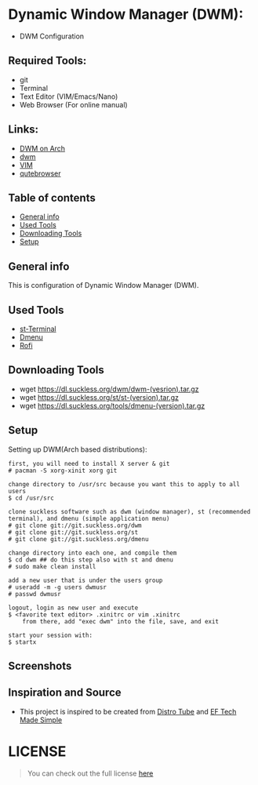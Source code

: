 # Dynamic Window Manager (DWM):
* DWM Configuration 

## Required Tools: 
* git 
* Terminal  
* Text Editor (VIM/Emacs/Nano)
* Web Browser (For online manual) 

## Links: 
* [DWM on Arch](wiki.archlinux.org/index.php/Dwm)
* [dwm](https://dwm.suckless.org/)
* [VIM](https://www.vim.org/)
* [qutebrowser](https://qutebrowser.org/)

## Table of contents
* [General info](#general-info)
* [Used Tools](#tools)
* [Downloading Tools](#doqnload-tools)
* [Setup](#setup)

## General info
This is configuration of Dynamic Window Manager (DWM).

## Used Tools
* [st-Terminal](https://st.suckless.org/)
* [Dmenu](https://dwm.suckless.org/)
* [Rofi](https://github.com/davatorium/rofi)

## Downloading Tools 
* wget https://dl.suckless.org/dwm/dwm-(vesrion).tar.gz
* wget https://dl.suckless.org/st/st-(version).tar.gz
* wget https://dl.suckless.org/tools/dmenu-(version).tar.gz

## Setup 
Setting up DWM(Arch based distributions):
```
first, you will need to install X server & git
# pacman -S xorg-xinit xorg git

change directory to /usr/src because you want this to apply to all users
$ cd /usr/src

clone suckless software such as dwm (window manager), st (recommended terminal), and dmenu (simple application menu)
# git clone git://git.suckless.org/dwm
# git clone git://git.suckless.org/st
# git clone git://git.suckless.org/dmenu

change directory into each one, and compile them
$ cd dwm ## do this step also with st and dmenu
# sudo make clean install

add a new user that is under the users group
# useradd -m -g users dwmusr
# passwd dwmusr

logout, login as new user and execute
$ <favorite text editor> .xinitrc or vim .xinitrc
    from there, add "exec dwm" into the file, save, and exit

start your session with:
$ startx

```
## Screenshots

## Inspiration and Source
* This project is inspired to be created  from [Distro Tube](https://distrotube.com/) and [EF Tech Made Simple](https://ermannoferrari.net/)

# LICENSE 
>You can check out the full license [here](https://github.com/pkgnpdeb/window-manager-configs/blob/main/dwm/LICENSE)
